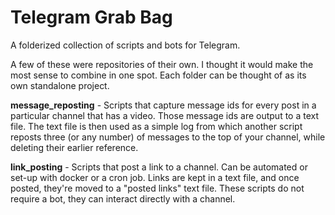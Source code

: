 # Telegram Grab Bag
A folderized collection of scripts and bots for Telegram.

A few of these were repositories of their own. I thought it would make the most sense to combine in one spot. Each folder can be thought of as its own standalone project.

**message_reposting** - Scripts that capture message ids for every post in a particular channel that has a video. Those message ids are output to a text file. The text file is then used as a simple log from which another script reposts three (or any number) of messages to the top of your channel, while deleting their earlier reference.

**link_posting** - Scripts that post a link to a channel. Can be automated or set-up with docker or a cron job. Links are kept in a text file, and once posted, they're moved to a "posted links" text file. These scripts do not require a bot, they can interact directly with a channel.